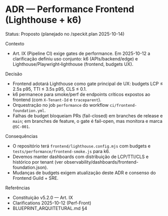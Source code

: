 # ADR — Performance Frontend (Lighthouse + k6)

Status: Proposto (planejado no /speckit.plan 2025-10-14)

Contexto
- Art. IX (Pipeline CI) exige gates de performance. Em 2025-10-12 a clarificação definiu uso conjunto: k6 (APIs/backend/edge) e Lighthouse/Playwright‑lighthouse (frontend, budgets UX).

Decisão
- Frontend adotará Lighthouse como gate principal de UX: budgets LCP ≤ 2.5s p95, TTI ≤ 3.5s p95, CLS ≤ 0.1.
- k6 permanece para smoke/perf de endpoints críticos expostos ao frontend (com `X-Tenant-Id` e `traceparent`).
- Orquestração no job `performance` do workflow `ci/frontend-foundation.yml`.
- Falhas de budget bloqueiam PRs (fail-closed) em branches de release e `main`; em branches de feature, o gate é fail-open, mas monitora e marca `@SC-001`.

Consequências
- O repositório terá `frontend/lighthouse.config.mjs` com budgets e `tests/performance/frontend-smoke.js` para k6.
- Devemos manter dashboards com distribuição de LCP/TTI/CLS e histórico por tenant (ver observability/dashboards/frontend-foundation.json).
- Mudanças de budgets exigem atualização deste ADR e consenso do Frontend Guild + SRE.

Referências
- Constituição v5.2.0 — Art. IX
- Clarifications 2025-10-12 (Perf-Front)
- BLUEPRINT_ARQUITETURAL.md §4

